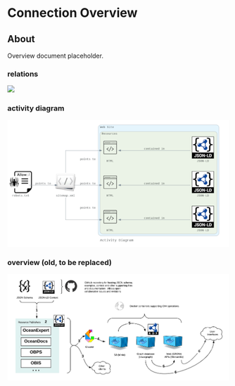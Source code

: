 # Connection Overview

## About

Overview document placeholder.

### relations
![](./overview.svg)


### activity diagram
![](./images/example1Flow.png)


### overview (old, to be replaced)
![](./images/flow.png)

